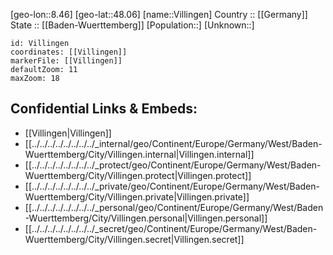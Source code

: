 ﻿---
location: [48.06,8.46] 
mapzoom: [7,12] 
mapmarker: city 
type: City
tags:
- geo/City


SpocWebEntityId: 35304
isDeleted: false
confidential: public

---
[geo-lon::8.46] 
[geo-lat::48.06] 
[name::Villingen] 
Country :: [[Germany]]  
State :: [[Baden-Wuerttemberg]] 
[Population::] 
[Unknown::] 


```leaflet
id: Villingen
coordinates: [[Villingen]] 
markerFile: [[Villingen]] 
defaultZoom: 11 
maxZoom: 18
```


## Confidential Links & Embeds: 
- [[Villingen|Villingen]]  
- [[../../../../../../../../_internal/geo/Continent/Europe/Germany/West/Baden-Wuerttemberg/City/Villingen.internal|Villingen.internal]] 
- [[../../../../../../../../_protect/geo/Continent/Europe/Germany/West/Baden-Wuerttemberg/City/Villingen.protect|Villingen.protect]] 
- [[../../../../../../../../_private/geo/Continent/Europe/Germany/West/Baden-Wuerttemberg/City/Villingen.private|Villingen.private]] 
- [[../../../../../../../../_personal/geo/Continent/Europe/Germany/West/Baden-Wuerttemberg/City/Villingen.personal|Villingen.personal]] 
- [[../../../../../../../../_secret/geo/Continent/Europe/Germany/West/Baden-Wuerttemberg/City/Villingen.secret|Villingen.secret]] 
